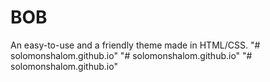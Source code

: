 # BOB

An easy-to-use and a friendly theme made in HTML/CSS. 
"# solomonshalom.github.io" 
"# solomonshalom.github.io" 
"# solomonshalom.github.io" 

